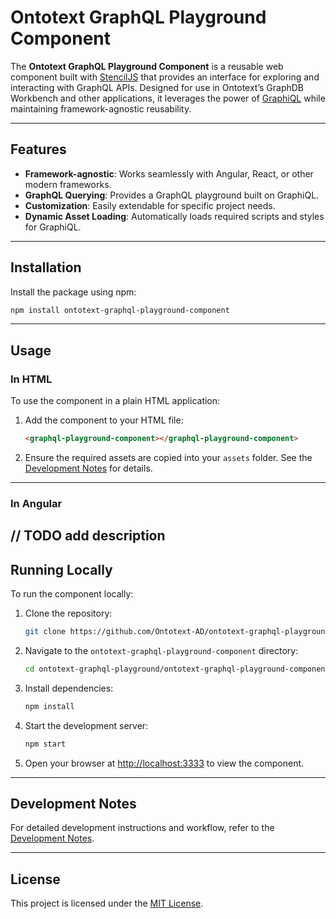 
# Ontotext GraphQL Playground Component

The **Ontotext GraphQL Playground Component** is a reusable web component built with [StencilJS](https://stenciljs.com/) that provides an interface for exploring and interacting with GraphQL APIs. Designed for use in Ontotext’s GraphDB Workbench and other applications, it leverages the power of [GraphiQL](https://github.com/graphql/graphiql) while maintaining framework-agnostic reusability.

---

## Features

- **Framework-agnostic**: Works seamlessly with Angular, React, or other modern frameworks.
- **GraphQL Querying**: Provides a GraphQL playground built on GraphiQL.
- **Customization**: Easily extendable for specific project needs.
- **Dynamic Asset Loading**: Automatically loads required scripts and styles for GraphiQL.

---

## Installation

Install the package using npm:

```bash
npm install ontotext-graphql-playground-component
```

---

## Usage

### In HTML

To use the component in a plain HTML application:

1. Add the component to your HTML file:

   ```html
   <graphql-playground-component></graphql-playground-component>
   ```

2. Ensure the required assets are copied into your `assets` folder. See the [Development Notes](./DEVELOPMENT.md) for details.

---

### In Angular
// TODO add description
---

## Running Locally

To run the component locally:

1. Clone the repository:

   ```bash
   git clone https://github.com/Ontotext-AD/ontotext-graphql-playground
   ```

2. Navigate to the `ontotext-graphql-playground-component` directory:

   ```bash
   cd ontotext-graphql-playground/ontotext-graphql-playground-component
   ```

3. Install dependencies:

   ```bash
   npm install
   ```

4. Start the development server:

   ```bash
   npm start
   ```

5. Open your browser at [http://localhost:3333](http://localhost:3333) to view the component.

---

## Development Notes

For detailed development instructions and workflow, refer to the [Development Notes](./DEVELOPMENT.md).

---

## License

This project is licensed under the [MIT License](./LICENSE).
